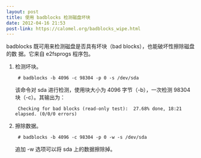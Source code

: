 ```yaml
---
layout: post
title: 使用 badblocks 检测磁盘坏块
date: 2012-04-16 21:53
post-link: https://calomel.org/badblocks_wipe.html
---
```


badblocks 既可用来检测磁盘是否具有坏块（bad blocks），也能破坏性擦除磁盘的数
据。它来自 e2fsprogs 程序包。

1. 检测坏块。

        # badblocks -b 4096 -c 98304 -p 0 -s /dev/sda

   该命令对 sda 进行检测，使用块大小为 4096 字节（-b），一次检测 98304
块（-c）。其输出为：

        Checking for bad blocks (read-only test):  27.68% done, 18:21 elapsed. (0/0/0 errors)

2. 擦除数据。

        # badblocks -b 4096 -c 98304 -p 0 -w -s /dev/sda

   追加 -w 选项可以将 sda 上的数据擦除掉。
